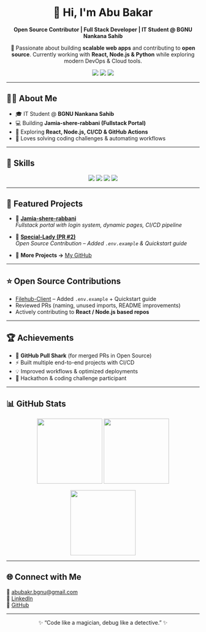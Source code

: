 <h1 align="center">👋 Hi, I'm Abu Bakar</h1>

<p align="center">
  <b>Open Source Contributor | Full Stack Developer | IT Student @ BGNU Nankana Sahib</b>  
</p>

<p align="center">
  🚀 Passionate about building <b>scalable web apps</b> and contributing to <b>open source</b>.  
  Currently working with <b>React, Node.js & Python</b> while exploring modern DevOps & Cloud tools.  
</p>

<p align="center">
  <a href="https://www.linkedin.com/in/abubakar0320"><img src="https://img.shields.io/badge/-LinkedIn-0A66C2?style=for-the-badge&logo=linkedin&logoColor=white" /></a>
  <a href="mailto:abubakr.bgnu@gmail.com"><img src="https://img.shields.io/badge/-Gmail-D14836?style=for-the-badge&logo=gmail&logoColor=white" /></a>
  <a href="https://github.com/abubakar0320"><img src="https://img.shields.io/github/followers/abubakar0320?label=Follow&style=for-the-badge&color=0E75B6" /></a>
</p>

---

## 👨‍💻 About Me  
- 🎓 IT Student @ **BGNU Nankana Sahib**  
- 💻 Building **Jamia-shere-rabbani (Fullstack Portal)**  
- 🌱 Exploring **React, Node.js, CI/CD & GitHub Actions**  
- 🧩 Loves solving coding challenges & automating workflows  

---

## 🚀 Skills  

<p align="center">
  <img src="https://img.shields.io/badge/HTML5-E34F26?style=for-the-badge&logo=html5&logoColor=white" />
  <img src="https://img.shields.io/badge/CSS3-1572B6?style=for-the-badge&logo=css3&logoColor=white" />
  <img src="https://img.shields.io/badge/JavaScript-F7E01D?style=for-the-badge&logo=javascript&logoColor=black" />
  <img src="https://img.shields.io/badge/MySQL-00758F?style=for-the-badge&logo=mysql&logoColor=white" />
</p>

---

## 📂 Featured Projects  

- 🔹 **[Jamia-shere-rabbani](https://github.com/abubakar0320/Jamia-shere-rabbani)**  
  *Fullstack portal with login system, dynamic pages, CI/CD pipeline*  

- 🔹 **[Special-Lady (PR #2)](https://github.com/Anish570/Filehub-Client/pull/2)**  
  *Open Source Contribution – Added `.env.example` & Quickstart guide*  

- 🔹 **More Projects →** [My GitHub](https://github.com/abubakar0320)  

---

## ⭐ Open Source Contributions  

- [Filehub-Client](https://github.com/Anish570/Filehub-Client) – Added `.env.example` + Quickstart guide  
- Reviewed PRs (naming, unused imports, README improvements)  
- Actively contributing to **React / Node.js based repos**  

---

## 🏆 Achievements  

- 🦈 **GitHub Pull Shark** (for merged PRs in Open Source)  
- ⚡ Built multiple end-to-end projects with CI/CD  
- 💡 Improved workflows & optimized deployments  
- 🏅 Hackathon & coding challenge participant  

---

## 📊 GitHub Stats  

<p align="center">
  <img height="170" src="https://github-readme-stats.vercel.app/api?username=abubakar0320&show_icons=true&theme=tokyonight&count_private=true" />
  <img height="170" src="https://github-readme-stats.vercel.app/api/top-langs/?username=abubakar0320&layout=compact&theme=tokyonight" />
</p>

<p align="center">
  <img height="170" src="https://github-readme-streak-stats.herokuapp.com/?user=abubakar0320&theme=tokyonight" />
</p>

---

## 🌐 Connect with Me  

📧 [abubakr.bgnu@gmail.com](mailto:abubakr.bgnu@gmail.com)  
💼 [LinkedIn](https://www.linkedin.com/in/abubakar0320)  
🐙 [GitHub](https://github.com/abubakar0320)  

---

<p align="center">✨ “Code like a magician, debug like a detective.” ✨</p>
